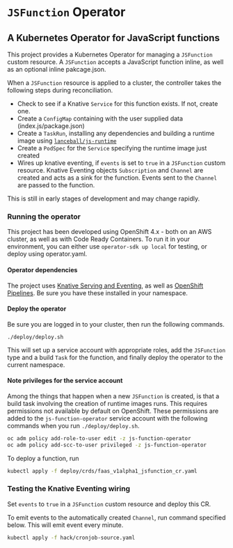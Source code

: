 # `JSFunction` Operator
## A Kubernetes Operator for JavaScript functions

This project provides a Kubernetes Operator for managing a `JSFunction`
custom resource. A `JSFunction` accepts a JavaScript function inline,
as well as an optional inline pakcage.json.

When a `JSFunction` resource is applied to a cluster,
the controller takes the following steps during reconciliation.

* Check to see if a Knative `Service` for this function exists. If not, create one.
* Create a `ConfigMap` containing with the user supplied data (index.js/package.json)
* Create a `TaskRun`, installing any dependencies and building a runtime image using [`lanceball/js-runtime`](https://github.com/openshift-cloud-functions/faas-js-runtime-image)
* Create a `PodSpec` for the `Service` specifying the runtime image just created
* Wires up knative eventing, if `events` is set to `true` in a `JSFunction` custom resource. 
Knative Eventing objects `Subscription` and `Channel` are created and acts as a sink for the function.
Events sent to the `Channel` are passed to the function.

This is still in early stages of development and may change rapidly.

### Running the operator
This project has been developed using OpenShift 4.x - both on an AWS cluster,
as well as with Code Ready Containers. To run it in your environment, you can
either use `operator-sdk up local` for testing, or deploy using operator.yaml.

#### Operator dependencies
The project uses [Knative Serving and Eventing](https://knative.dev), as well as 
[OpenShift Pipelines](https://github.com/openshift/tektoncd-pipeline).
Be sure you have these installed in your namespace.

#### Deploy the operator
Be sure you are logged in to your cluster, then run the following commands.

```console
./deploy/deploy.sh
```

This will set up a service account with appropriate roles, add the `JSFunction`
type and a build `Task` for the function, and finally deploy the operator to the
current namespace. 

#### Note privileges for the service account
Among the things that happen when a new `JSFunction` is created, is that
a build task involving the creation of runtime images runs. This requires
permissions not available by default on OpenShift. These permissions are added
to the `js-function-operator` service account with the following commands when
you run `./deploy/deploy.sh`.

```sh
oc adm policy add-role-to-user edit -z js-function-operator
oc adm policy add-scc-to-user privileged -z js-function-operator
```

To deploy a function, run 

```sh
kubectl apply -f deploy/crds/faas_v1alpha1_jsfunction_cr.yaml
```

### Testing the Knative Eventing wiring
Set `events` to `true` in a `JSFunction` custom resource and deploy this CR.

To emit events to the automatically created `Channel`, run command specified below.
This will emit event every minute.

```sh
kubectl apply -f hack/cronjob-source.yaml
```
